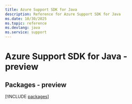 ```yaml
---
title: Azure Support SDK for Java
description: Reference for Azure Support SDK for Java
ms.date: 10/30/2025
ms.topic: reference
ms.devlang: java
ms.service: support
---
```

# Azure Support SDK for Java - preview
## Packages - preview
[!INCLUDE [packages](support-index.md)]